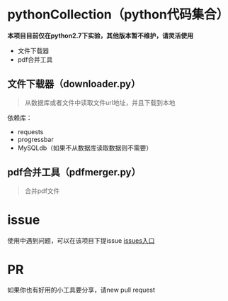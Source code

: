 # pythonCollection（python代码集合）

**本项目目前仅在python2.7下实验，其他版本暂不维护，请灵活使用**

- 文件下载器
- pdf合并工具


## 文件下载器（downloader.py）

>从数据库或者文件中读取文件url地址，并且下载到本地

依赖库：

- requests
- progressbar
- MySQLdb（如果不从数据库读取数据则不需要）


## pdf合并工具（pdfmerger.py）

>合并pdf文件

# issue

使用中遇到问题，可以在该项目下提issue [issues入口](https://github.com/maixiaojie/pythonCollection/issues)


# PR

如果你也有好用的小工具要分享，请new pull request
